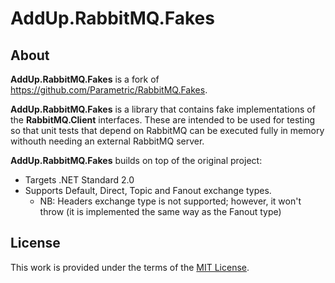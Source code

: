 # AddUp.RabbitMQ.Fakes

## About

**AddUp.RabbitMQ.Fakes** is a fork of <https://github.com/Parametric/RabbitMQ.Fakes>.

**AddUp.RabbitMQ.Fakes** is a library that contains fake implementations of the **RabbitMQ.Client** interfaces. These are intended to be used for testing so that unit tests that depend on RabbitMQ can be executed fully in memory withouth needing an external RabbitMQ server.

**AddUp.RabbitMQ.Fakes** builds on top of the original project:

* Targets .NET Standard 2.0
* Supports Default, Direct, Topic and Fanout exchange types.
  * NB: Headers exchange type is not supported; however, it won't throw (it is implemented the same way as the Fanout type)

## License

This work is provided under the terms of the [MIT License](LICENSE).
